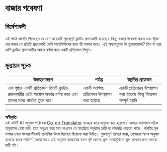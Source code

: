 <!--
CO_OP_TRANSLATOR_METADATA:
{
  "original_hash": "96f3696153d9ed54b19a1bb65438c104",
  "translation_date": "2025-08-27T09:39:04+00:00",
  "source_file": "5-Data-Science-In-Cloud/17-Introduction/assignment.md",
  "language_code": "bn"
}
-->
# বাজার গবেষণা

## নির্দেশাবলী

এই পাঠে আপনি শিখেছেন যে বেশ কয়েকটি গুরুত্বপূর্ণ ক্লাউড প্রদানকারী রয়েছে। কিছু বাজার গবেষণা করুন এবং খুঁজে বের করুন যে প্রতিটি প্রদানকারী ডেটা সায়েন্টিস্টদের জন্য কী অফার করে। এই অফারগুলো কি তুলনাযোগ্য? তিন বা তার বেশি ক্লাউড প্রদানকারীর অফার বর্ণনা করে একটি প্রতিবেদন লিখুন।

## মূল্যায়ন সূচক

উদাহরণস্বরূপ | পর্যাপ্ত | উন্নতির প্রয়োজন
--- | --- | --- |
এক পৃষ্ঠার একটি প্রতিবেদন তিনটি ক্লাউড প্রদানকারীর ডেটা সায়েন্স অফার বর্ণনা করে এবং তাদের মধ্যে পার্থক্য তুলে ধরে। | একটি সংক্ষিপ্ত প্রতিবেদন উপস্থাপন করা হয়েছে | একটি প্রতিবেদন উপস্থাপন করা হয়েছে কিন্তু বিশ্লেষণ সম্পূর্ণ হয়নি

---

**অস্বীকৃতি**:  
এই নথিটি AI অনুবাদ পরিষেবা [Co-op Translator](https://github.com/Azure/co-op-translator) ব্যবহার করে অনুবাদ করা হয়েছে। আমরা যথাসম্ভব সঠিক অনুবাদের চেষ্টা করি, তবে অনুগ্রহ করে মনে রাখবেন যে স্বয়ংক্রিয় অনুবাদে ত্রুটি বা অসঙ্গতি থাকতে পারে। নথিটির মূল ভাষায় লেখা সংস্করণটিকেই প্রামাণিক উৎস হিসেবে বিবেচনা করা উচিত। গুরুত্বপূর্ণ তথ্যের জন্য, পেশাদার মানব অনুবাদ ব্যবহার করার পরামর্শ দেওয়া হয়। এই অনুবাদ ব্যবহারের ফলে সৃষ্ট কোনো ভুল বোঝাবুঝি বা ভুল ব্যাখ্যার জন্য আমরা দায়ী নই।